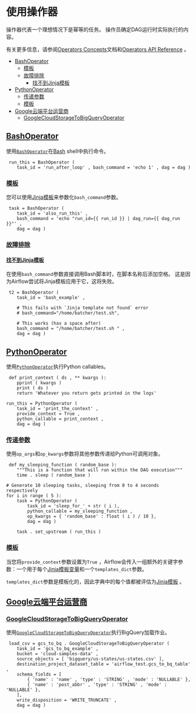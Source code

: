 # 使用操作器

操作器代表一个理想情况下是幂等的任务。 操作员确定DAG运行时实际执行的内容。

有关更多信息，请参阅[Operators Concepts](https://apachecn.github.io/airflow-doc-zh/concepts.html)文档和[Operators API Reference](https://apachecn.github.io/airflow-doc-zh/code.html) 。

*   [BashOperator](9)
    *   [模板](9)
    *   [故障排除](9)
        *   [找不到Jinja模板](9)
*   [PythonOperator](9)
    *   [传递参数](9)
    *   [模板](9)
*   [Google云端平台运营商](9)
    *   [GoogleCloudStorageToBigQueryOperator](9)

## [BashOperator](9)

使用[`BashOperator`](https://apachecn.github.io/airflow-doc-zh/code.html "airflow.operators.bash_operator.BashOperator")在[Bash](https://www.gnu.org/software/bash/) shell中执行命令。

```
 run_this = BashOperator (
    task_id = 'run_after_loop' , bash_command = 'echo 1' , dag = dag )

```

### [模板](9)

您可以使用[Jinja模板](https://apachecn.github.io/airflow-doc-zh/concepts.html)来参数化`bash_command`参数。

```
 task = BashOperator (
    task_id = 'also_run_this' ,
    bash_command = 'echo "run_id={{ run_id }} | dag_run={{ dag_run }}"' ,
    dag = dag )

```

### [故障排除](9)

#### [找不到Jinja模板](9)

在使用`bash_command`参数直接调用Bash脚本时，在脚本名称后添加空格。 这是因为Airflow尝试将Jinja模板应用于它，这将失败。

```
 t2 = BashOperator (
    task_id = 'bash_example' ,

    # This fails with `Jinja template not found` error
    # bash_command="/home/batcher/test.sh",

    # This works (has a space after)
    bash_command = "/home/batcher/test.sh " ,
    dag = dag )

```

## [PythonOperator](9)

使用[`PythonOperator`](https://apachecn.github.io/airflow-doc-zh/code.html "airflow.operators.python_operator.PythonOperator")执行Python callables。

```
 def print_context ( ds , ** kwargs ):
    pprint ( kwargs )
    print ( ds )
    return 'Whatever you return gets printed in the logs'

run_this = PythonOperator (
    task_id = 'print_the_context' ,
    provide_context = True ,
    python_callable = print_context ,
    dag = dag )

```

### [传递参数](9)

使用`op_args`和`op_kwargs`参数将其他参数传递给Python可调用对象。

```
 def my_sleeping_function ( random_base ):
    """This is a function that will run within the DAG execution"""
    time . sleep ( random_base )

# Generate 10 sleeping tasks, sleeping from 0 to 4 seconds respectively
for i in range ( 5 ):
    task = PythonOperator (
        task_id = 'sleep_for_' + str ( i ),
        python_callable = my_sleeping_function ,
        op_kwargs = { 'random_base' : float ( i ) / 10 },
        dag = dag )

    task . set_upstream ( run_this )

```

### [模板](9)

当您将`provide_context`参数设置为`True` ，Airflow会传入一组额外的关键字参数：一个用于每个[Jinja模板变量](https://apachecn.github.io/airflow-doc-zh/code.html)和一个`templates_dict`参数。

`templates_dict`参数是模板化的，因此字典中的每个值都被评估为[Jinja模板](https://apachecn.github.io/airflow-doc-zh/concepts.html) 。

## [Google云端平台运营商](9)

### [GoogleCloudStorageToBigQueryOperator](9)

使用[`GoogleCloudStorageToBigQueryOperator`](https://apachecn.github.io/airflow-doc-zh/integration.html "airflow.contrib.operators.gcs_to_bq.GoogleCloudStorageToBigQueryOperator")执行BigQuery加载作业。

```
 load_csv = gcs_to_bq . GoogleCloudStorageToBigQueryOperator (
    task_id = 'gcs_to_bq_example' ,
    bucket = 'cloud-samples-data' ,
    source_objects = [ 'bigquery/us-states/us-states.csv' ],
    destination_project_dataset_table = 'airflow_test.gcs_to_bq_table' ,
    schema_fields = [
        { 'name' : 'name' , 'type' : 'STRING' , 'mode' : 'NULLABLE' },
        { 'name' : 'post_abbr' , 'type' : 'STRING' , 'mode' : 'NULLABLE' },
    ],
    write_disposition = 'WRITE_TRUNCATE' ,
    dag = dag )

```
